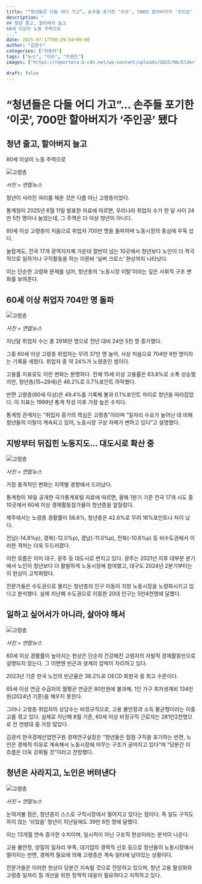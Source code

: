 ```yaml
---
title: "“청년들은 다들 어디 가고”… 손주들 포기한 ‘이곳’, 700만 할아버지가 ‘주인공’ 됐다"
description: "
## 청년 줄고, 할아버지 늘고
60세 이상이 노동 주력으로
..."
date: 2025-07-17T00:29:54+09:00
author: "김한수"
categories: ["자동차"]
tags: ["뉴스", "이슈", "트렌드"]
images: ["https://reportera.b-cdn.net/wp-content/uploads/2025/06/Elderly-economic-activity-participation-rate-49.4-1024x576.jpg"]

draft: false
---
```


# “청년들은 다들 어디 가고”… 손주들 포기한 ‘이곳’, 700만 할아버지가 ‘주인공’ 됐다


## 청년 줄고, 할아버지 늘고
60세 이상이 노동 주력으로


![고령층](https://reportera.b-cdn.net/wp-content/uploads/2025/06/Elderly-economic-activity-participation-rate-49.4-1024x576.jpg)

*사진 = 연합뉴스*

청년이 사라진 자리를 채운 것은 다름 아닌 고령층이었다.

통계청이 2025년 6월 11일 발표한 자료에 따르면, 우리나라 취업자 수가 한 달 사이 24만 5천 명이나 늘었는데, 그 주역은 더 이상 청년이 아니다.

60세 이상 고령층이 처음으로 취업자 700만 명을 돌파하며 노동시장의 중심에 우뚝 섰다.

놀랍게도, 전국 17개 광역지자체 가운데 절반이 넘는 10곳에서 청년보다 노인이 더 적극적으로 일하거나 구직활동을 하는 이른바 ‘실버 크로스’ 현상까지 나타났다.

이는 단순한 고령화 문제를 넘어, 청년층의 ‘노동시장 이탈’이라는 깊은 사회적 구조 변화를 보여준다.


## 60세 이상 취업자 704만 명 돌파


![고령층](https://reportera.b-cdn.net/wp-content/uploads/2025/06/고령층일자리-3-1024x576.jpg)

*사진 = 연합뉴스*

지난달 취업자 수는 총 2916만 명으로 전년 대비 24만 5천 명 증가했다.

그중 60세 이상 고령층 취업자는 무려 37만 명 늘어, 사상 처음으로 704만 9천 명이라는 기록을 세웠다. 취업자 중 약 24%가 노령층인 셈이다.

고용률 지표로도 이런 변화는 분명하다. 전체 15세 이상 고용률은 63.8%로 소폭 상승했지만, 청년층(15~29세)은 46.2%로 0.7%포인트 하락했다.

반면 고령층(60세 이상)은 49.4%를 기록해 불과 0.1%포인트 차이로 청년을 따라잡았다. 이 지표는 1999년 통계 작성 이후 가장 높은 수치다.

통계청 관계자는 “취업자 증가의 핵심은 고령층”이라며 “일자리 수요가 늘어난 데 비해 청년들의 이탈이 계속되고 있어, 노동시장 구성 자체가 변하고 있다”고 설명했다.


## 지방부터 뒤집힌 노동지도… 대도시로 확산 중


![고령층](https://reportera.b-cdn.net/wp-content/uploads/2025/06/고령층일자리-2-1024x683.jpg)

*사진 = 연합뉴스*

가장 충격적인 변화는 지역별 경향에서 드러났다.

통계청이 16일 공개한 국가통계포털 자료에 따르면, 올해 1분기 기준 전국 17개 시도 중 10곳에서 60세 이상 경제활동참가율이 청년층을 앞질렀다.

제주에서는 노령층 경활률이 58.6%, 청년층은 42.6%로 무려 16%포인트나 차이 났다.

전남(-14.8%p), 경북(-12.0%p), 경남(-11.0%p), 전북(-10.6%p) 등 비수도권에서 이러한 격차는 더욱 두드러졌다.

이런 흐름은 이미 대구, 광주 등 대도시로 번지고 있다. 광주는 2021년 이후 대부분 분기에서 노인이 청년보다 더 활발하게 노동시장에 참여했고, 대구도 2024년 2분기부터는 이 현상이 고착화됐다.

전문가들은 수도권으로 몰리는 청년층의 인구 이동이 지방 노동시장을 노령화시키고 있다고 분석했다. 실제 지난해 수도권으로 이동한 20대 인구는 5만4천명에 달했다.


## 일하고 싶어서가 아니라, 살아야 해서


![고령층](https://reportera.b-cdn.net/wp-content/uploads/2025/06/고령층일자리-4-1024x763.jpg)

*사진 = 연합뉴스*

60세 이상 경활률이 높아지는 현상은 단순히 건강해진 고령자의 자발적 경제활동만으로 설명되지 않는다. 그 이면엔 빈곤과 생계의 압박이 자리하고 있다.

2023년 기준 한국 노인의 빈곤율은 38.2%로 OECD 회원국 중 최고 수준이다.

65세 이상 연금 수급자의 월평균 연금은 80만원에 불과해, 1인 가구 최저생계비 134만원(2024년 기준)을 채우지 못한다.

그러나 고령층 취업자의 상당수는 비정규직으로, 고용 불안정과 소득 불균형이라는 이중고를 겪고 있다. 실제로 지난해 8월 기준, 60세 이상 비정규직 근로자는 281만2천명으로 전 연령대 중 가장 많았다.

김광석 한국경제산업연구원 경제연구실장은 “청년들은 점점 구직을 포기하는 반면, 노인은 경제적 이유로 계속해서 노동시장에 머무는 구조가 굳어지고 있다”며 “당분간 이 흐름은 더욱 강화될 것”이라고 전망했다.


## 청년은 사라지고, 노인은 버텨낸다


![고령층](https://reportera.b-cdn.net/wp-content/uploads/2025/06/청년일자리-1024x684.jpg)

*사진 = 연합뉴스*

눈여겨볼 점은, 청년층이 스스로 구직시장에서 멀어지고 있다는 점이다. 즉 일도 구직도 하지 않는  ‘쉬었음’ 청년이 지난달에도 39만 6천 명에 달했다.

이는 13개월 연속 증가한 수치이며, 일시적이 아닌 구조적 현상이라는 분석이 나온다.

고용 불안정, 양질의 일자리 부족, 대기업의 경력직 선호 등으로 청년들이 노동시장에서 멀어지는 반면, 경제적 필요에 의해 고령층은 계속 일터에 남아있는 상황이다.

전문가들은 이러한 현상이 당분간 지속될 것으로 전망하고 있으며, 청년 고용 활성화와 고령층 일자리 질 개선을 위한 정책적 대응이 필요하다고 지적하고 있다.
